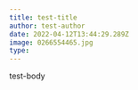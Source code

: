 ```yaml
---
title: test-title
author: test-author
date: 2022-04-12T13:44:29.289Z
image: 0266554465.jpg
type:  
---
```

test-body
